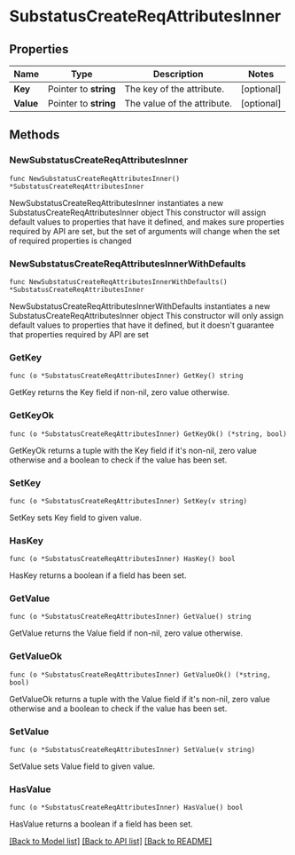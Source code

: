 # SubstatusCreateReqAttributesInner

## Properties

Name | Type | Description | Notes
------------ | ------------- | ------------- | -------------
**Key** | Pointer to **string** | The key of the attribute. | [optional] 
**Value** | Pointer to **string** | The value of the attribute. | [optional] 

## Methods

### NewSubstatusCreateReqAttributesInner

`func NewSubstatusCreateReqAttributesInner() *SubstatusCreateReqAttributesInner`

NewSubstatusCreateReqAttributesInner instantiates a new SubstatusCreateReqAttributesInner object
This constructor will assign default values to properties that have it defined,
and makes sure properties required by API are set, but the set of arguments
will change when the set of required properties is changed

### NewSubstatusCreateReqAttributesInnerWithDefaults

`func NewSubstatusCreateReqAttributesInnerWithDefaults() *SubstatusCreateReqAttributesInner`

NewSubstatusCreateReqAttributesInnerWithDefaults instantiates a new SubstatusCreateReqAttributesInner object
This constructor will only assign default values to properties that have it defined,
but it doesn't guarantee that properties required by API are set

### GetKey

`func (o *SubstatusCreateReqAttributesInner) GetKey() string`

GetKey returns the Key field if non-nil, zero value otherwise.

### GetKeyOk

`func (o *SubstatusCreateReqAttributesInner) GetKeyOk() (*string, bool)`

GetKeyOk returns a tuple with the Key field if it's non-nil, zero value otherwise
and a boolean to check if the value has been set.

### SetKey

`func (o *SubstatusCreateReqAttributesInner) SetKey(v string)`

SetKey sets Key field to given value.

### HasKey

`func (o *SubstatusCreateReqAttributesInner) HasKey() bool`

HasKey returns a boolean if a field has been set.

### GetValue

`func (o *SubstatusCreateReqAttributesInner) GetValue() string`

GetValue returns the Value field if non-nil, zero value otherwise.

### GetValueOk

`func (o *SubstatusCreateReqAttributesInner) GetValueOk() (*string, bool)`

GetValueOk returns a tuple with the Value field if it's non-nil, zero value otherwise
and a boolean to check if the value has been set.

### SetValue

`func (o *SubstatusCreateReqAttributesInner) SetValue(v string)`

SetValue sets Value field to given value.

### HasValue

`func (o *SubstatusCreateReqAttributesInner) HasValue() bool`

HasValue returns a boolean if a field has been set.


[[Back to Model list]](../README.md#documentation-for-models) [[Back to API list]](../README.md#documentation-for-api-endpoints) [[Back to README]](../README.md)


